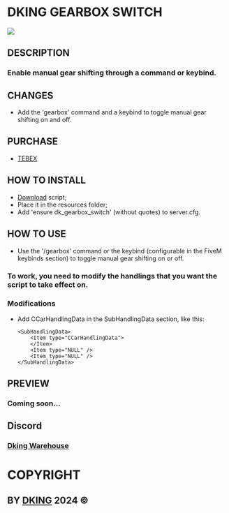 # DKING GEARBOX SWITCH

![](https://cdn.discordapp.com/attachments/1295245827039563866/1295245935198212156/Gearbox_Switch.png?ex=670df347&is=670ca1c7&hm=e85becd87f5147e5914d958450b60e71cada6fe3ebe122b8e0f8d7994e882452&)

## DESCRIPTION

### Enable manual gear shifting through a command or keybind.

## CHANGES

* Add the 'gearbox' command and a keybind to toggle manual gear shifting on and off.

## PURCHASE

* [TEBEX](https://stfly.me/gearboxswitch)

## HOW TO INSTALL

* [Download](https://stfly.me/keymasterassets) script;
* Place it in the resources folder;
* Add 'ensure dk_gearbox_switch' (without quotes) to server.cfg.

## HOW TO USE

* Use the '/gearbox' command or the keybind (configurable in the FiveM keybinds section) to toggle manual gear shifting on or off.

### To work, you need to modify the handlings that you want the script to take effect on.

### Modifications

* Add CCarHandlingData in the SubHandlingData section, like this:
    ```
    <SubHandlingData>
        <Item type="CCarHandlingData">
        </Item>
        <Item type="NULL" />
        <Item type="NULL" />
    </SubHandlingData>
    ```

## PREVIEW

### Coming soon...

## Discord

### [Dking Warehouse](https://stfly.me/dkingwarehouse)

# COPYRIGHT

## BY [DKING](https://stfly.me/githubdking) 2024 © 
